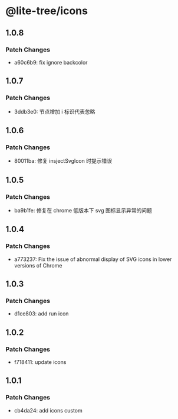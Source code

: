 # @lite-tree/icons

## 1.0.8

### Patch Changes

- a60c6b9: fix ignore backcolor

## 1.0.7

### Patch Changes

- 3ddb3e0: 节点增加 i 标识代表忽略

## 1.0.6

### Patch Changes

- 80011ba: 修复 insjectSvgIcon 时提示错误

## 1.0.5

### Patch Changes

- ba9b1fe: 修复在 chrome 低版本下 svg 图标显示异常的问题

## 1.0.4

### Patch Changes

- a773237: Fix the issue of abnormal display of SVG icons in lower versions of Chrome

## 1.0.3

### Patch Changes

- d1ce803: add run icon

## 1.0.2

### Patch Changes

- f718411: update icons

## 1.0.1

### Patch Changes

- cb4da24: add icons custom
